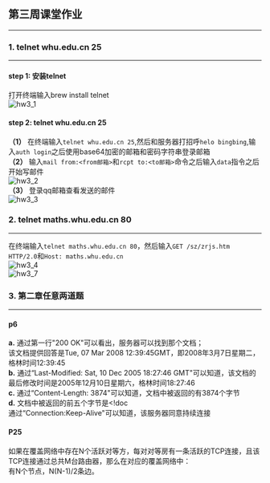 ## 第三周课堂作业    
---------
### 1. telnet whu.edu.cn 25   
---------
#### step 1:  安装telnet  
打开终端输入brew install telnet   
![hw3_1](https://picture-1301351492.cos.ap-beijing.myqcloud.com/computer_network/hw3/hw3_1.jpg)   

#### step 2:  telnet whu.edu.cn 25   
__（1）__ 在终端输入`telnet whu.edu.cn 25`,然后和服务器打招呼`helo bingbing`,输入`auth login`之后使用base64加密的邮箱和密码字符串登录邮箱   
__（2）__ 输入`mail from:<from邮箱>`和`rcpt to:<to邮箱>`命令之后输入`data`指令之后开始写邮件   
![hw3_2](https://picture-1301351492.cos.ap-beijing.myqcloud.com/computer_network/hw3/hw3_2.jpg)     
__（3）__ 登录qq邮箱查看发送的邮件  
![hw3_3](https://picture-1301351492.cos.ap-beijing.myqcloud.com/computer_network/hw3/hw3_8.jpg)  

### 2. telnet maths.whu.edu.cn 80   
---------------      
在终端输入`telnet maths.whu.edu.cn 80`，然后输入`GET /sz/zrjs.htm HTTP/2.0`和`Host: maths.whu.edu.cn`   
![hw3_4](https://picture-1301351492.cos.ap-beijing.myqcloud.com/computer_network/hw3/hw3_4.jpg)   
![hw3_7](https://picture-1301351492.cos.ap-beijing.myqcloud.com/computer_network/hw3/hw3_7.jpg)   

### 3. 第二章任意两道题   
-------------    
#### p6   
__a.__ 通过第一行"200 OK"可以看出，服务器可以找到那个文档；   
该文档提供回答是Tue, 07 Mar 2008 12:39:45GMT，即2008年3月7日星期二，格林时间12:39:45  
__b.__ 通过“Last-Modified: Sat, 10 Dec 2005 18:27:46 GMT"可以知道，该文档的最后修改时间是2005年12月10日星期六，格林时间18:27:46   
__c.__ 通过“Content-Length: 3874"可以知道，文档中被返回的有3874个字节   
__d.__ 文档中被返回的前五个字节是<!doc   
通过“Connection:Keep-Alive"可以知道，该服务器同意持续连接  

#### P25   
如果在覆盖网络中存在N个活跃对等方，每对对等房有一条活跃的TCP连接，且该TCP连接通过总共M台路由器，那么在对应的覆盖网络中：  
有N个节点，N(N-1)/2条边。
